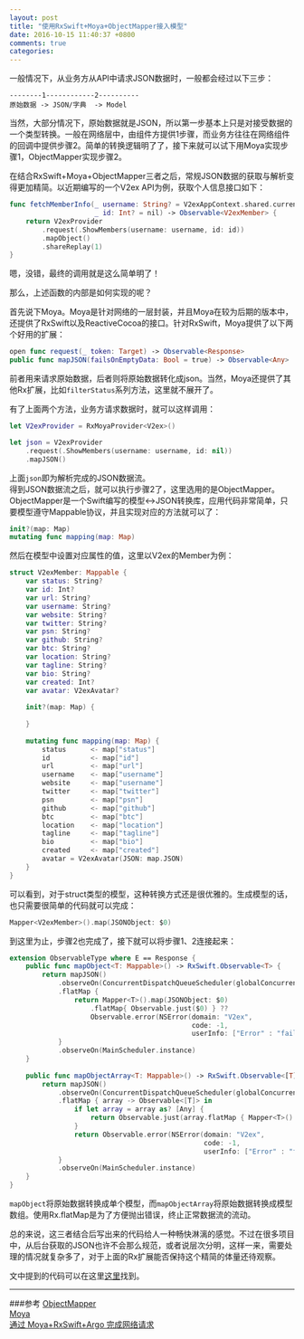 ```yaml
---
layout: post
title: "使用RxSwift+Moya+ObjectMapper接入模型"
date: 2016-10-15 11:40:37 +0800
comments: true
categories: 
---
```

一般情况下，从业务方从API中请求JSON数据时，一般都会经过以下三步：

```
--------1------------2----------
原始数据 -> JSON/字典  -> Model
```
当然，大部分情况下，原始数据就是JSON，所以第一步基本上只是对接受数据的一个类型转换。一般在网络层中，由组件方提供1步骤，而业务方往往在网络组件的回调中提供步骤2。简单的转换逻辑明了了，接下来就可以试下用Moya实现步骤1，ObjectMapper实现步骤2。

在结合RxSwift+Moya+ObjectMapper三者之后，常规JSON数据的获取与解析变得更加精简。以近期编写的一个V2ex API为例，获取个人信息接口如下：
	
```swift
func fetchMemberInfo(_ username: String? = V2exAppContext.shared.currentUsername,
                     _ id: Int? = nil) -> Observable<V2exMember> {
    return V2exProvider
        .request(.ShowMembers(username: username, id: id))
        .mapObject()
        .shareReplay(1)
}
```
嗯，没错，最终的调用就是这么简单明了！<br>
<!--more-->

那么，上述函数的内部是如何实现的呢？<br>

首先说下Moya。Moya是针对网络的一层封装，并且Moya在较为后期的版本中，还提供了RxSwift以及ReactiveCocoa的接口。针对RxSwift，Moya提供了以下两个好用的扩展：

```swift
open func request(_ token: Target) -> Observable<Response>
public func mapJSON(failsOnEmptyData: Bool = true) -> Observable<Any>
```
前者用来请求原始数据，后者则将原始数据转化成json。当然，Moya还提供了其他Rx扩展，比如`filterStatus`系列方法，这里就不展开了。

有了上面两个方法，业务方请求数据时，就可以这样调用：

```swift
let V2exProvider = RxMoyaProvider<V2ex>()

let json = V2exProvider
    .request(.ShowMembers(username: username, id: nil))
    .mapJSON()
```
上面`json`即为解析完成的JSON数据流。<br>
得到JSON数据流之后，就可以执行步骤2了，这里选用的是ObjectMapper。ObjectMapper是一个Swift编写的模型<->JSON转换库，应用代码非常简单，只要模型遵守Mappable协议，并且实现对应的方法就可以了：

```swift
init?(map: Map)
mutating func mapping(map: Map)
```
然后在模型中设置对应属性的值，这里以V2ex的Member为例：

```swift
struct V2exMember: Mappable {
    var status: String?
    var id: Int?
    var url: String?
    var username: String?
    var website: String?
    var twitter: String?
    var psn: String?
    var github: String?
    var btc: String?
    var location: String?
    var tagline: String?
    var bio: String?
    var created: Int?
    var avatar: V2exAvatar?
    
    init?(map: Map) {
        
    }
    
    mutating func mapping(map: Map) {
        status      <- map["status"]
        id          <- map["id"]
        url         <- map["url"]
        username    <- map["username"]
        website     <- map["username"]
        twitter     <- map["twitter"]
        psn         <- map["psn"]
        github      <- map["github"]
        btc         <- map["btc"]
        location    <- map["location"]
        tagline     <- map["tagline"]
        bio         <- map["bio"]
        created     <- map["created"]
        avatar = V2exAvatar(JSON: map.JSON)
    }
}
```
可以看到，对于struct类型的模型，这种转换方式还是很优雅的。生成模型的话，也只需要很简单的代码就可以完成：

```swift
Mapper<V2exMember>().map(JSONObject: $0)
```

到这里为止，步骤2也完成了，接下就可以将步骤1、2连接起来：

```swift
extension ObservableType where E == Response {
    public func mapObject<T: Mappable>() -> RxSwift.Observable<T> {
        return mapJSON()
            .observeOn(ConcurrentDispatchQueueScheduler(globalConcurrentQueueQOS: .background))
            .flatMap {
                return Mapper<T>().map(JSONObject: $0)
                    .flatMap{ Observable.just($0) } ??
                    Observable.error(NSError(domain: "V2ex",
                                             code: -1,
                                             userInfo: ["Error" : "failed to map object"]))
            }
            .observeOn(MainScheduler.instance)
    }
    
    public func mapObjectArray<T: Mappable>() -> RxSwift.Observable<[T]> {
        return mapJSON()
            .observeOn(ConcurrentDispatchQueueScheduler(globalConcurrentQueueQOS: .background))
            .flatMap { array -> Observable<[T]> in
                if let array = array as? [Any] {
                    return Observable.just(array.flatMap { Mapper<T>().map(JSONObject: $0) })
                }
                return Observable.error(NSError(domain: "V2ex",
                                                code: -1,
                                                userInfo: ["Error" : "failed to map object array"]))
            }
            .observeOn(MainScheduler.instance)
    }
}
```
`mapObject`将原始数据转换成单个模型，而`mapObjectArray`将原始数据转换成模型数组。使用Rx.flatMap是为了方便抛出错误，终止正常数据流的流动。<br>

总的来说，这三者结合后写出来的代码给人一种畅快淋漓的感觉。不过在很多项目中，从后台获取的JSON也许不会那么规范，或者说层次分明，这样一来，需要处理的情况就复杂多了，对于上面的Rx扩展能否保持这个精简的体量还待观察。

文中提到的代码可以在这里[这里](https://github.com/tobevoid/V2exLogin)找到。

---
###参考
[ObjectMapper](https://github.com/Hearst-DD/ObjectMapper)<br>
[Moya](https://github.com/Moya/Moya)<br>
[通过 Moya+RxSwift+Argo 完成网络请求](http://blog.callmewhy.com/2015/11/01/moya-rxswift-argo-lets-go/)<br>


